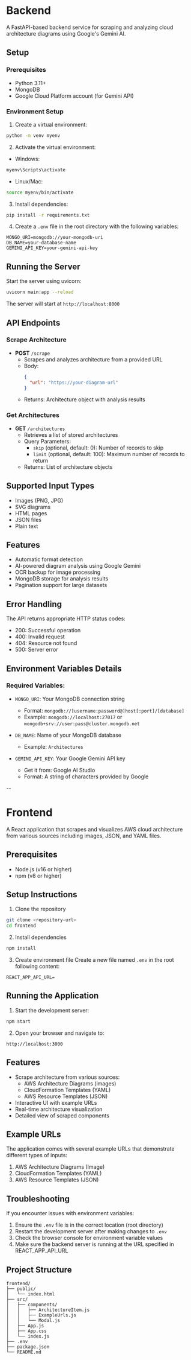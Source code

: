 # Backend

A FastAPI-based backend service for scraping and analyzing cloud architecture diagrams using Google's Gemini AI.

## Setup

### Prerequisites

- Python 3.11+
- MongoDB
- Google Cloud Platform account (for Gemini API)

### Environment Setup

1. Create a virtual environment:

```bash
python -m venv myenv
```

2. Activate the virtual environment:

- Windows:

```bash
myenv\Scripts\activate
```

- Linux/Mac:

```bash
source myenv/bin/activate
```

3. Install dependencies:

```bash
pip install -r requirements.txt
```

4. Create a `.env` file in the root directory with the following variables:

```env
MONGO_URI=mongodb://your-mongodb-uri
DB_NAME=your-database-name
GEMINI_API_KEY=your-gemini-api-key
```

## Running the Server

Start the server using uvicorn:

```bash
uvicorn main:app --reload
```

The server will start at `http://localhost:8000`

## API Endpoints

### Scrape Architecture

- **POST** `/scrape`
  - Scrapes and analyzes architecture from a provided URL
  - Body:
    ```json
    {
      "url": "https://your-diagram-url"
    }
    ```
  - Returns: Architecture object with analysis results

### Get Architectures

- **GET** `/architectures`
  - Retrieves a list of stored architectures
  - Query Parameters:
    - `skip` (optional, default: 0): Number of records to skip
    - `limit` (optional, default: 100): Maximum number of records to return
  - Returns: List of architecture objects

## Supported Input Types

- Images (PNG, JPG)
- SVG diagrams
- HTML pages
- JSON files
- Plain text

## Features

- Automatic format detection
- AI-powered diagram analysis using Google Gemini
- OCR backup for image processing
- MongoDB storage for analysis results
- Pagination support for large datasets

## Error Handling

The API returns appropriate HTTP status codes:

- 200: Successful operation
- 400: Invalid request
- 404: Resource not found
- 500: Server error

## Environment Variables Details

### Required Variables:

- `MONGO_URI`: Your MongoDB connection string

  - Format: `mongodb://[username:password@]host[:port]/[database]`
  - Example: `mongodb://localhost:27017` or `mongodb+srv://user:pass@cluster.mongodb.net`

- `DB_NAME`: Name of your MongoDB database

  - Example: `Architectures`

- `GEMINI_API_KEY`: Your Google Gemini API key
  - Get it from: Google AI Studio
  - Format: A string of characters provided by Google

--

# Frontend

A React application that scrapes and visualizes AWS cloud architecture from various sources including images, JSON, and YAML files.

## Prerequisites

- Node.js (v16 or higher)
- npm (v8 or higher)

## Setup Instructions

1. Clone the repository

```bash
git clone <repository-url>
cd frontend
```

2. Install dependencies

```bash
npm install
```

3. Create environment file
   Create a new file named `.env` in the root following content:

```plaintext
REACT_APP_API_URL=
```

## Running the Application

1. Start the development server:

```bash
npm start
```

2. Open your browser and navigate to:

```
http://localhost:3000
```

## Features

- Scrape architecture from various sources:
  - AWS Architecture Diagrams (images)
  - CloudFormation Templates (YAML)
  - AWS Resource Templates (JSON)
- Interactive UI with example URLs
- Real-time architecture visualization
- Detailed view of scraped components

## Example URLs

The application comes with several example URLs that demonstrate different types of inputs:

1. AWS Architecture Diagrams (Image)
2. CloudFormation Templates (YAML)
3. AWS Resource Templates (JSON)

## Troubleshooting

If you encounter issues with environment variables:

1. Ensure the `.env` file is in the correct location (root directory)
2. Restart the development server after making changes to `.env`
3. Check the browser console for environment variable values
4. Make sure the backend server is running at the URL specified in REACT_APP_API_URL

## Project Structure

```
frontend/
├── public/
│   └── index.html
├── src/
│   ├── components/
│   │   ├── ArchitectureItem.js
│   │   ├── ExampleUrls.js
│   │   └── Modal.js
│   ├── App.js
│   ├── App.css
│   └── index.js
├── .env
├── package.json
└── README.md
```
